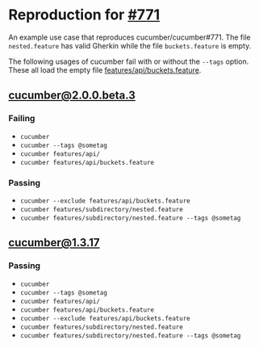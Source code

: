 # Reproduction for [#771](https://github.com/cucumber/cucumber/issues/771)
An example use case that reproduces cucumber/cucumber#771. The file `nested.feature` has valid Gherkin while the file `buckets.feature` is empty.

The following usages of cucumber fail with or without the `--tags` option. These all load the empty file [features/api/buckets.feature](features/api/buckets.feature).

## [cucumber@2.0.0.beta.3](https://github.com/erran/cucumber-issue-771/tree/master#readme)
### Failing
* `cucumber`
* `cucumber --tags @sometag`
* `cucumber features/api/`
* `cucumber features/api/buckets.feature`

### Passing
* `cucumber --exclude features/api/buckets.feature`
* `cucumber features/subdirectory/nested.feature`
* `cucumber features/subdirectory/nested.feature --tags @sometag`

## [cucumber@1.3.17](https://github.com/erran/cucumber-issue-771/tree/v1.3.x#readme)
### Passing
* `cucumber`
* `cucumber --tags @sometag`
* `cucumber features/api/`
* `cucumber features/api/buckets.feature`
* `cucumber --exclude features/api/buckets.feature`
* `cucumber features/subdirectory/nested.feature`
* `cucumber features/subdirectory/nested.feature --tags @sometag`
